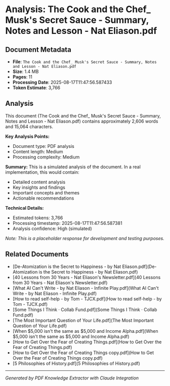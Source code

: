 # Analysis: The Cook and the Chef_ Musk's Secret Sauce - Summary, Notes and Lesson - Nat Eliason.pdf

## Document Metadata
- **File**: `The Cook and the Chef_ Musk's Secret Sauce - Summary, Notes and Lesson - Nat Eliason.pdf`
- **Size**: 1.4 MB
- **Pages**: 11
- **Processing Date**: 2025-08-17T11:47:56.587433
- **Token Estimate**: 3,766

## Analysis

This document (The Cook and the Chef_ Musk's Secret Sauce - Summary, Notes and Lesson - Nat Eliason.pdf) contains approximately 2,606 words and 15,064 characters.

**Key Analysis Points:**
- Document type: PDF analysis
- Content length: Medium
- Processing complexity: Medium

**Summary:**
This is a simulated analysis of the document. In a real implementation, this would contain:
- Detailed content analysis
- Key insights and findings
- Important concepts and themes
- Actionable recommendations

**Technical Details:**
- Estimated tokens: 3,766
- Processing timestamp: 2025-08-17T11:47:56.587381
- Analysis confidence: High (simulated)

*Note: This is a placeholder response for development and testing purposes.*

## Related Documents

- [De-Atomization is the Secret to Happiness - by Nat Eliason.pdf](De-Atomization is the Secret to Happiness - by Nat Eliason.pdf)
- [40 Lessons from 30 Years - Nat Eliason's Newsletter.pdf](40 Lessons from 30 Years - Nat Eliason's Newsletter.pdf)
- [What AI Can't Write - by Nat Eliason - Infinite Play.pdf](What AI Can't Write - by Nat Eliason - Infinite Play.pdf)
- [How to read self-help - by Tom - TJCX.pdf](How to read self-help - by Tom - TJCX.pdf)
- [Some Things I Think · Collab Fund.pdf](Some Things I Think · Collab Fund.pdf)
- [The Most Important Question of Your Life.pdf](The Most Important Question of Your Life.pdf)
- [When $5,000 isn't the same as $5,000 and Income Alpha.pdf](When $5,000 isn't the same as $5,000 and Income Alpha.pdf)
- [How to Get Over the Fear of Creating Things.pdf](How to Get Over the Fear of Creating Things.pdf)
- [How to Get Over the Fear of Creating Things copy.pdf](How to Get Over the Fear of Creating Things copy.pdf)
- [5 Philosophies of History.pdf](5 Philosophies of History.pdf)

---
*Generated by PDF Knowledge Extractor with Claude Integration*